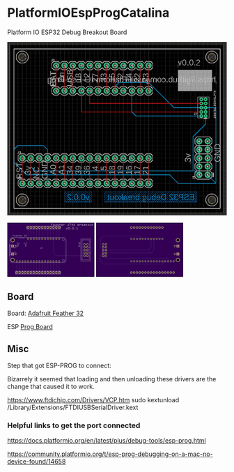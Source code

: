 # PlatformIOEspProgCatalina
Platform IO ESP32 Debug Breakout Board

![circuit](Images/CircuitScreenshot.png)

![Top](Images/BoardTop.png)
![Bottom](Images/BoardBottom.png)

## Board

Board: [Adafruit Feather 32](https://www.adafruit.com/product/3405)

ESP [Prog Board](https://github.com/espressif/esp-iot-solution/blob/master/documents/evaluation_boards/ESP-Prog_guide_en.md)


## Misc

Step that got ESP-PROG to connect:

Bizarrely it seemed that loading and then unloading these drivers are the change that caused it to work.


https://www.ftdichip.com/Drivers/VCP.htm
sudo kextunload /Library/Extensions/FTDIUSBSerialDriver.kext

### Helpful links to get the port connected

https://docs.platformio.org/en/latest/plus/debug-tools/esp-prog.html

https://community.platformio.org/t/esp-prog-debugging-on-a-mac-no-device-found/14658 




